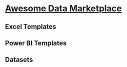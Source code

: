 # [Awesome Data Marketplace](https://letstalkdata.lemonsqueezy.com/)

## Excel Templates


## Power BI Templates


## Datasets

